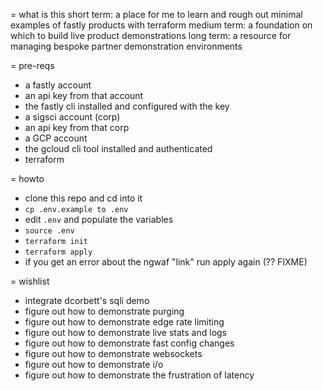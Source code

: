 = what is this
short term: a place for me to learn and rough out minimal examples of fastly products with terraform
medium term: a foundation on which to build live product demonstrations
long term: a resource for managing bespoke partner demonstration environments

= pre-reqs
- a fastly account
- an api key from that account
- the fastly cli installed and configured with the key
- a sigsci account (corp)
- an api key from that corp
- a GCP account
- the gcloud cli tool installed and authenticated
- terraform

= howto
- clone this repo and cd into it
- `cp .env.example to .env`
- edit `.env` and populate the variables
- `source .env`
- `terraform init`
- `terraform apply`
- if you get an error about the ngwaf "link" run apply again (?? FIXME)

= wishlist
- integrate dcorbett's sqli demo
- figure out how to demonstrate purging
- figure out how to demonstrate edge rate limiting
- figure out how to demonstrate live stats and logs
- figure out how to demonstrate fast config changes
- figure out how to demonstrate websockets
- figure out how to demonstrate i/o
- figure out how to demonstrate the frustration of latency